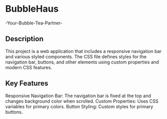 # BubbleHaus
-Your-Bubble-Tea-Partner-

## Description
This project is a web application that includes a responsive navigation bar and various styled components. The CSS file defines styles for the navigation bar, buttons, and other elements using custom properties and modern CSS features.

## Key Features
Responsive Navigation Bar: The navigation bar is fixed at the top and changes background color when scrolled.
Custom Properties: Uses CSS variables for primary colors.
Button Styling: Custom styles for primary buttons.
